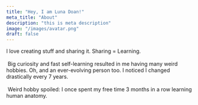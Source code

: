 ```yaml
---
title: "Hey, I am Luna Doan!"
meta_title: "About"
description: "this is meta description"
image: "/images/avatar.png"
draft: false
---
```


I love creating stuff and sharing it. Sharing = Learning. <br><br>
‍
Big curiosity and fast self-learning resulted in me having many weird hobbies. Oh, and an ever-evolving person too. I noticed I changed drastically every 7 years. <br><br>
‍
Weird hobby spoiled: I once spent my free time 3 months in a row learning human anatomy.
